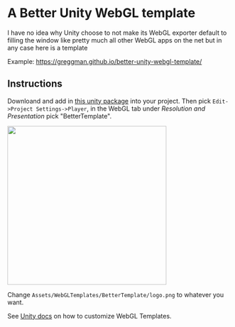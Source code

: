 # A Better Unity WebGL template

I have no idea why Unity choose to not make its WebGL exporter default
to filling the window like pretty much all other WebGL apps on the net
but in any case here is a template

Example: https://greggman.github.io/better-unity-webgl-template/

## Instructions

Downloand and add in [this unity package](https://github.com/greggman/better-unity-webgl-template/releases/latest)
into your project. Then pick `Edit->Project Settings->Player`, in the WebGL tab
under *Resolution and Presentation* pick "BetterTemplate".

<img src="https://i.stack.imgur.com/r5Jns.png" width="358">

Change `Assets/WebGLTemplates/BetterTemplate/logo.png` to whatever you want.

See [Unity docs](https://docs.unity3d.com/Manual/webgl-templates.html) on how to customize WebGL Templates.


